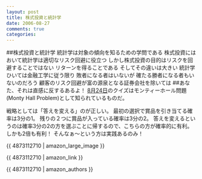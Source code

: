 ```yaml
---
layout: post
title: 株式投資と統計学
date: 2006-08-27
comments: true
categories:
---
```


##株式投資と統計学
統計学は対象の傾向を知るための学問である
株式投資にはおいて統計学は適切なリスク回避に役立つ
しかし株式投資の目的はリスクを回避することではない
リターンを得ることである
そしてその違いは大きい
統計学ひいては金融工学に従う限り
敗者になる者はいないが
確たる勝者になる者もいないのだろう
顧客のリスク回避が富の源泉となる証券会社を除いては
##あなた、それは直感に反するあるよ！
[8月24日](http://d.hatena.ne.jp/keyesberry/20060824/p1)のクイズはモンティーホール問題(Monty Hall Problem)として知られているものだ。

[](http://en.wikipedia.org/wiki/Monty_Hall_problem)

戦略としては「答えを変える」のが正しい。
最初の選択で賞品を引き当てる確率は3分の1。
残りの２つに賞品が入っている確率は3分の2。
答えを変えるというのは確率3分の2の方を選ぶことに帰するので、こちらの方が確率的に有利。
しかも2倍も有利！
そんなぁ～という方は実践あるのみ！
[](http://www.decisionhelper.com/montyhall.htm)

{{ 4873112710 | amazon_large_image }}

{{ 4873112710 | amazon_link }}

{{ 4873112710 | amazon_authors }}
